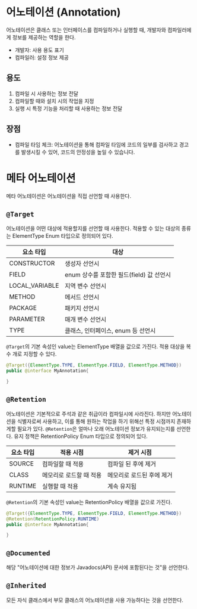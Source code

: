 # 어노테이션 (Annotation)
어노테이션은 클래스 또는 인터페이스를 컴파일하거나 실행할 때, 개발자와 컴파일러에게 정보를 제공하는 역할을 한다.

- 개발자: 사용 용도 표기
- 컴파일러: 설정 정보 제공

## 용도
1. 컴파일 시 사용하는 정보 전달
2. 컴파일할 때와 설치 시의 작업을 지정
3. 실행 시 특정 기능을 처리할 때 사용하는 정보 전달

## 장점
- 컴파일 타임 체크: 어노테이션을 통해 컴파일 타임에 코드의 일부를 검사하고 경고를 발생시킬 수 있어, 코드의 안정성을 높일 수 있습니다.

# 메타 어노테이션
메타 어노테이션은 어노테이션을 직접 선언할 때 사용한다.

## `@Target`
어노테이션을 어떤 대상에 적용할지를 선언할 때 사용한다. 적용할 수 있는 대상의 종류는 ElementType Enum 타입으로 정의되어 있다.

|요소 타입|대상|
|------|---|
|CONSTRUCTOR|생성자 선언시|
|FIELD|enum 상수를 포함한 필드(field) 값 선언시|
|LOCAL_VARIABLE|지역 변수 선언시|
|METHOD|메서드 선언시|
|PACKAGE|패키지 선언시|
|PARAMETER|매개 변수 선언시|
|TYPE|클래스, 인터페이스, enum 등 선언시|

`@Target`의 기본 속성인 value는 ElementType 배열을 값으로 가진다. 적용 대상을 복수 개로 지정할 수 있다.

```java
@Target({ElementType.TYPE, ElementType.FIELD, ElementType.METHOD})
public @interface MyAnnotation{

}
```

## `@Retention`
어노테이션은 기본적으로 주석과 같은 취급이라 컴파일시에 사라진다. 하지만 어노테이션을 식별자로써 사용하고, 이를 통해 원하는 작업을 하기 위해선 특정 시점까지 존재하게할 필요가 있다. `@Retention`은 얼마나 오래 어노테이션 정보가 유지되는지를 선언한다. 유지 정책은 RetentionPolicy Enum 타입으로 정의되어 있다.

|요소 타입|적용 시점|제거 시점|
|------|---|---|
|SOURCE|컴파일할 때 적용|컴파일 된 후에 제거|
|CLASS|메모리로 로드할 때 적용|메모리로 로드된 후에 제거|
|RUNTIME|실행할 때 적용|계속 유지됨|


`@Retention`의 기본 속성인 value는 RetentionPolicy 배열을 값으로 가진다.


```java
@Target({ElementType.TYPE, ElementType.FIELD, ElementType.METHOD})
@Retention(RetentionPolicy.RUNTIME)
public @interface MyAnnotation{

}
```
## `@Documented`
해당 "어노테이션에 대한 정보가 Javadocs(API) 문서에 포함된다는 것"을 선언한다.


## `@Inherited`
모든 자식 클래스에서 부모 클래스의 어노테이션을 사용 가능하다는 것을 선언한다.
